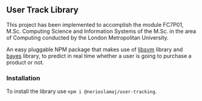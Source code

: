 ## User Track Library

This project has been implemented to accomplish the module FC7P01, M.Sc. Computing Science and Information Systems of the M.Sc. in the area of Computing conducted by the London Metropolitan University. 

An easy pluggable NPM package that makes use of [libsvm](https://github.com/mljs/libsvm) library and [bayes](https://github.com/ttezel/bayes) library, to predict in real time whether a user is going to purchase a product or not.

### Installation
To install the library use `npm i @nerioslamaj/user-tracking`.
